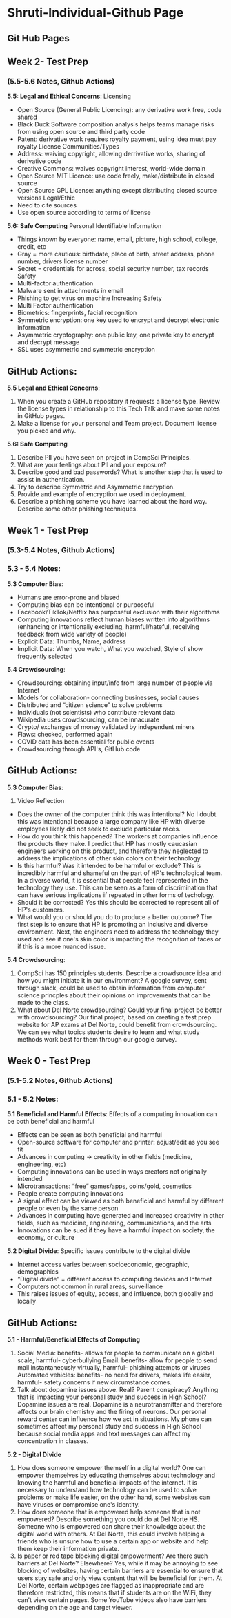 # Shruti-Individual-Github Page

## Git Hub Pages
## Week 2- Test Prep
### (5.5-5.6 Notes, Github Actions)

**5.5: Legal and Ethical Concerns**:
Licensing
- Open Source (General Public Licencing): any derivative work free, code shared
- Black Duck Software composition analysis helps teams manage risks from using open source and third party code
- Patent: derivative work requires royalty payment, using idea must pay royalty
License Communities/Types
- Address: waiving copyright, allowing derrivative works, sharing of derivative code
- Creative Commons: waives copyright interest, world-wide domain
- Open Source MIT Licence: use code freely, make/distribute in closed source
- Open Source GPL License: anything except distributing closed source versions
Legal/Ethic
- Need to cite sources
- Use open source according to terms of license

**5.6: Safe Computing**
Personal Identifiable Information
- Things known by everyone: name, email, picture, high school, college, credit, etc
- Gray = more cautious: birthdate, place of birth, street address, phone number, drivers license number
- Secret = credentials for across, social security number, tax records
Safety
- Multi-factor authentication
- Malware sent in attachments in email
- Phishing to get virus on machine
Increasing Safety
- Multi Factor authentication
- Biometrics: fingerprints, facial recognition
- Symmetric encryption: one key used to encrypt and decrypt electronic information
- Asymmetric cryptography: one public key, one private key to encrypt and decrypt message
- SSL uses asymmetric and symmetric encryption

## **GitHub Actions:**
**5.5 Legal and Ethical Concerns**:
1. When you create a GitHub repository it requests a license type. Review the license types in relationship to this Tech Talk and make some notes in GitHub pages.
2. Make a license for your personal and Team project. Document license you picked and why.

**5.6: Safe Computing**
1. Describe PII you have seen on project in CompSci Principles. 
2. What are your feelings about PII and your exposure? 
3. Describe good and bad passwords? What is another step that is used to assist in authentication. 
4. Try to describe Symmetric and Asymmetric encryption. 
5. Provide and example of encryption we used in deployment. 
6. Describe a phishing scheme you have learned about the hard way. Describe some other phishing techniques.

## Week 1 - Test Prep
### (5.3-5.4 Notes, Github Actions)

### **5.3 - 5.4 Notes:**

**5.3 Computer Bias**:
- Humans are error-prone and biased
- Computing bias can be intentional or purposeful
- Facebook/TikTok/Netflix has purposeful exclusion with their algorithms
- Computing innovations reflect human biases written into algorithms (enhancing or intentionally excluding, harmful/hateful, receiving feedback from wide variety of people)
- Explicit Data: Thumbs, Name, address 
- Implicit Data: When you watch, What you watched, Style of show frequently selected

**5.4 Crowdsourcing**: 
- Crowdsourcing: obtaining input/info from large number of people via Internet 
- Models for collaboration- connecting businesses, social causes 
- Distributed and “citizen science” to solve problems 
- Individuals (not scientists) who contribute relevant data
- Wikipedia uses crowdsourcing, can be innacurate
- Crypto/ exchanges of money validated by independent miners
- Flaws: checked, performed again
- COVID data has been essential for public events 
- Crowdsourcing through API's, GitHub code

## **GitHub Actions:**
**5.3 Computer Bias**:
1. Video Reflection
- Does the owner of the computer think this was intentional? No I doubt this was intentional because a large company like HP with diverse employees likely did not seek to exclude particular races.
- How do you think this happened? The workers at companies influence the products they make. I predict that HP has mostly caucasian engineers working on this product, and therefore they neglected to address the implications of other skin colors on their technology.
- Is this harmful? Was it intended to be harmful or exclude? This is incredibly harmful and shameful on the part of HP's technological team. In a diverse world, it is essential that people feel represented in the technology they use. This can be seen as a form of discrimination that can have serious implications if repeated in other forms of techology.
- Should it be corrected? Yes this should be corrected to represent all of HP's customers.
- What would you or should you do to produce a better outcome? The first step is to ensure that HP is promoting an inclusive and diverse environment. Next, the engineers need to address the technology they used and see if one's skin color is impacting the recognition of faces or if this is a more nuanced issue. 

**5.4 Crowdsourcing**:
1. CompSci has 150 principles students. Describe a crowdsource idea and how you might initiate it in our environment? A google survey, sent through slack, could be used to obtain information from computer science princples about their opinions on improvements that can be made to the class.
2. What about Del Norte crowdsourcing? Could your final project be better with crowdsourcing? Our final project, based on creating a test prep website for AP exams at Del Norte, could benefit from crowdsourcing. We can see what topics students desire to learn and what study methods work best for them through our google survey.

## Week 0 - Test Prep 
### (5.1-5.2 Notes, Github Actions)

### **5.1 - 5.2 Notes:**

**5.1 Beneficial and Harmful Effects**: Effects of a computing innovation can be both beneficial and harmful

- Effects can be seen as both beneficial and harmful 
- Open-source software for computer and printer: adjust/edit as you see fit
- Advances in computing -> creativity in other fields (medicine, engineering, etc)
- Computing innovations can be used in ways creators not originally intended 
- Microtransactions: “free” games/apps, coins/gold, cosmetics
- People create computing innovations
- A signal effect can be viewed as both beneficial and harmful by different people or even by the same person
- Advances in computing have generated and increased creativity in other fields, such as medicine, engineering, communications, and the arts
- Innovations can be sued if they have a harmful impact on society, the economy, or culture

**5.2 Digital Divide**: Specific issues contribute to the digital divide
- Internet access varies between socioeconomic, geographic, demographics
- “Digital divide” = different access to computing devices and Internet
- Computers not common in rural areas, surveillance
- This raises issues of equity, access, and influence, both globally and locally

## **GitHub Actions:**
**5.1 - Harmful/Beneficial Effects of Computing**
1. Social Media: benefits- allows for people to communicate on a global scale, harmful- cyberbullying Email: benefits- allow for people to send mail instantaneously virtually, harmful- phishing attempts or viruses Automated vehicles: benefits- no need for drivers, makes life easier, harmful- safety concerns if new circumstance comes. 
2. Talk about dopamine issues above. Real? Parent conspiracy? Anything that is impacting your personal study and success in High School? Dopamine issues are real. Dopamine is a neurotransmitter and therefore affects our brain chemistry and the firing of neurons. Our personal reward center can influence how we act in situations. My phone can sometimes affect my personal study and success in High School because social media apps and text messages can affect my concentration in classes.

**5.2 - Digital Divide**
1. How does someone empower themself in a digital world? One can empower themselves by educating themselves about technology and knowing the harmful and beneficial impacts of the internet. It is necessary to understand how technology can be used to solve problems or make life easier, on the other hand, some websites can have viruses or compromise one's identity.
2. How does someone that is empowered help someone that is not empowered? Describe something you could do at Del Norte HS. Someone who is empowered can share their knowledge about the digital world with others. At Del Norte, this could involve helping a friends who is unsure how to use a certain app or website and help them keep their information private.
3. Is paper or red tape blocking digital empowerment? Are there such barriers at Del Norte? Elsewhere? Yes, while it may be annoying to see blocking of websites, having certain barriers are essential to ensure that users stay safe and only view content that will be beneficial for them. At Del Norte, certain webpages are flagged as inappropriate and are therefore restricted, this means that if students are on the WiFi, they can't view certain pages. Some YouTube videos also have barriers depending on the age and target viewer.